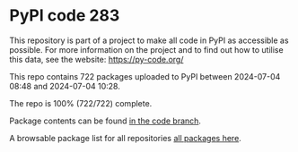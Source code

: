 # PyPI code 283

This repository is part of a project to make all code in PyPI as accessible as possible. For more information 
on the project and to find out how to utilise this data, see the website: https://py-code.org/

This repo contains 722 packages uploaded to PyPI between 
2024-07-04 08:48 and 2024-07-04 10:28.

The repo is 100% (722/722) complete.

Package contents can be found [in the code branch](https://github.com/pypi-data/pypi-mirror-283/tree/code/packages).

A browsable package list for all repositories [all packages here](https://py-code.org/repositories/pypi-mirror-283).


